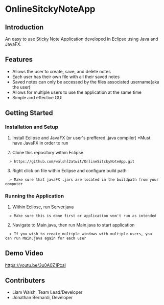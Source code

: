 # OnlineSitckyNoteApp
## Introduction
An easy to use Sticky Note Application developed in Eclipse using Java and JavaFX. 

## Features
- Allows the user to create, save, and delete notes
- Each user has their own file with all their saved notes
- Saved notes can only be accessed by the files associated username(aka the user)
- Allows for multiple users to use the application at the same time
- Simple and effective GUI

## Getting Started
### Installation and Setup
1. Install Eclipse and JavaFX (or user's preffered .java compiler) *Must have JavaFX in order to run

2. Clone this repository within Eclipse
```
  > https://github.com/walshl2atwit/OnlineSitckyNoteApp.git
```
  
3. Right click on file within Eclipse and configure build path
```
  > Make sure that javaFX .jars are located in the buildpath from your computer
```
  
### Running the Application
1. Within Eclipse, run Server.java 
```
  > Make sure this is done first or application won't run as intended
```

2. Navigate to Main.java, then run Main.java to start application
```
  > If you wish to create multiple windows with multiple users, you can run Main.java again for each user
```
## Demo Video
https://youtu.be/3u0A0Z1PcaI

## Contributers
- Liam Walsh, Team Lead/Developer
- Jonathan Bernardi, Developer
